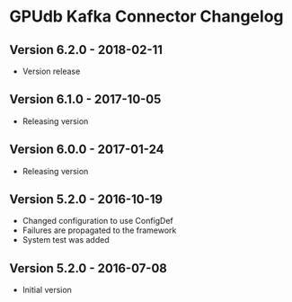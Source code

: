 GPUdb Kafka Connector Changelog
===============================

Version 6.2.0 - 2018-02-11
--------------------------

-   Version release


Version 6.1.0 - 2017-10-05
--------------------------

-   Releasing version

Version 6.0.0 - 2017-01-24
--------------------------

-   Releasing version

Version 5.2.0 - 2016-10-19
--------------------------

-   Changed configuration to use ConfigDef
-   Failures are propagated to the framework
-   System test was added

Version 5.2.0 - 2016-07-08
--------------------------

-   Initial version
